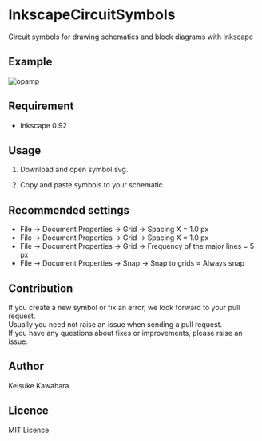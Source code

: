 # InkscapeCircuitSymbols
 Circuit symbols for drawing schematics and block diagrams with Inkscape
 
## Example

![opamp](https://user-images.githubusercontent.com/37934321/75359271-8634e000-58f7-11ea-9ee9-f799a6786db7.png "opamp")

## Requirement

- Inkscape 0.92

## Usage

1. Download and open symbol.svg.

2. Copy and paste symbols to your schematic.

## Recommended settings

- File -> Document Properties -> Grid -> Spacing X = 1.0 px
- File -> Document Properties -> Grid -> Spacing X = 1.0 px
- File -> Document Properties -> Grid -> Frequency of the major lines = 5 px
- File -> Document Properties -> Snap -> Snap to grids = Always snap

## Contribution

If you create a new symbol or fix an error, we look forward to your pull request.  
Usually you need not raise an issue when sending a pull request.  
If you have any questions about fixes or improvements, please raise an issue.

## Author

Keisuke Kawahara  

## Licence

MIT Licence

